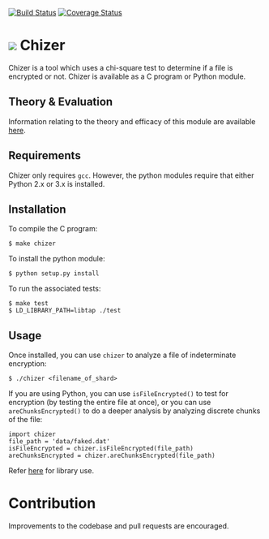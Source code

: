 [![Build Status](https://travis-ci.org/StorjPlatform/chizer.svg?branch=master)](https://travis-ci.org/StorjPlatform/chizer)
[![Coverage Status](https://coveralls.io/repos/StorjPlatform/chizer/badge.svg?branch=master)](https://coveralls.io/r/StorjPlatform/chi?branch=master)

# ![](https://raw.githubusercontent.com/StorjPlatform/chizer/master/image/chizer.png)  Chizer
Chizer is a tool which uses a chi-square test to determine if a file is encrypted or not. Chizer is available as a C program or Python module.

## Theory & Evaluation
Information relating to the theory and efficacy of this module are available [here](https://github.com/StorjPlatform/chizer/blob/master/EVALUATION.md). 

## Requirements
Chizer only requires `gcc`. However, the python modules require that either Python 2.x or 3.x is installed.

## Installation

To compile the C program:

    $ make chizer

To install the python module:

    $ python setup.py install
    
To run the associated tests:

    $ make test
    $ LD_LIBRARY_PATH=libtap ./test

## Usage
Once installed, you can use `chizer` to analyze a file of indeterminate encryption:

    $ ./chizer <filename_of_shard>

If you are using Python, you can use `isFileEncrypted()` to test for encryption (by testing the entire file at once), or you can use `areChunksEncrypted()` to do a deeper analysis by analyzing discrete chunks of the file:

    import chizer
    file_path = 'data/faked.dat'
    isFileEncrypted = chizer.isFileEncrypted(file_path)
    areChunksEncrypted = chizer.areChunksEncrypted(file_path)

Refer [here](https://rawgit.com/StorjPlatform/chizer/master/doc/html/chizer.html) for library use.

# Contribution
Improvements to the codebase and pull requests are encouraged.
